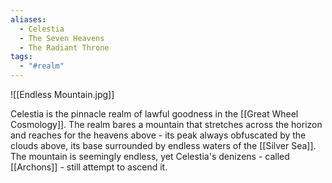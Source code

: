 ```yaml
---
aliases:
  - Celestia
  - The Seven Heavens
  - The Radiant Throne
tags:
  - "#realm"
---
```

![[Endless Mountain.jpg]]

Celestia is the pinnacle realm of lawful goodness in the [[Great Wheel Cosmology]]. The realm bares a mountain that stretches across the horizon and reaches for the heavens above - its peak always obfuscated by the clouds above, its base surrounded by endless waters of the [[Silver Sea]]. The mountain is seemingly endless, yet Celestia's denizens - called [[Archons]] - still attempt to ascend it. 

